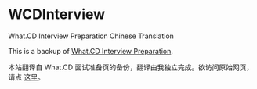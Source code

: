 # WCDInterview
What.CD Interview Preparation Chinese Translation

This is a backup of [What.CD Interview Preparation](https://opentrackers.org/whatinterviewprep.com/index.html).

本站翻译自 What.CD 面试准备页的备份，翻译由我独立完成。欲访问原始网页，请点 [这里](https://opentrackers.org/whatinterviewprep.com/index.html)。